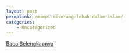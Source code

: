 ```yaml
---
layout: post
permalink: /mimpi-diserang-lebah-dalam-islam/
categories:
    - Uncategorized
---
```


[Baca Selengkapnya](/10)